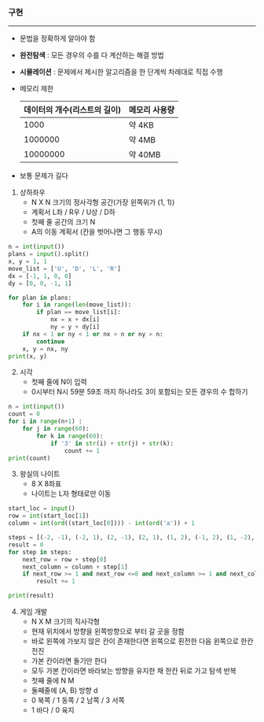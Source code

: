### 구현

---

- 문법을 정확하게 알아야 함
- __완전탐색__ : 모든 경우의 수를 다 계산하는 해결 방법
- __시뮬레이션__ : 문제에서 제시한 알고리즘을 한 단계씩 차례대로 직접 수행

- 메모리 제한

  | 데이터의 개수(리스트의 길이) | 메모리 사용량 |
  | ---------------------------- | ------------- |
  | 1000                         | 약 4KB        |
  | 1000000                      | 약 4MB        |
  | 10000000                     | 약 40MB       |

- 보통 문제가 길다



1. 상하좌우
   - N X N 크기의 정사각형 공간(가장 왼쪽위가 (1, 1))
   - 계획서 L좌 / R우 / U상 / D하
   - 첫째 줄 공간의 크기 N
   - A의 이동 계획서 (칸을 벗어나면 그 행동 무시)

```python
n = int(input())
plans = input().split()
x, y = 1, 1
move_list = ['U', 'D', 'L', 'R']
dx = [-1, 1, 0, 0]
dy = [0, 0, -1, 1]

for plan in plans:
    for i in range(len(move_list)):
        if plan == move_list[i]:
            nx = x + dx[i]
            ny = y + dy[i]
    if nx < 1 or ny < 1 or nx > n or ny > n:
        continue
    x, y = nx, ny
print(x, y)
```

2. 시각
   - 첫째 줄에 N이 입력
   - 0시부터 N시 59분 59초 까지 하나라도 3이 포함되는 모든 경우의 수 합하기

```python
n = int(input())
count = 0
for i in range(n+1) :
    for j in range(60):
        for k in range(60):
            if '3' in str(i) + str(j) + str(k):
                count += 1
print(count)
```

3. 왕실의 나이트
   - 8  X 8좌표
   - 나이트는 L자 형태로만 이동

```python
start_loc = input()
row = int(start_loc[1])
column = int(ord((start_loc[0]))) - int(ord('a')) + 1

steps = [(-2, -1), (-2, 1), (2, -1), (2, 1), (1, 2), (-1, 2), (1, -2), (-1, -2)]
result = 0
for step in steps:
    next_row = row + step[0]
    next_column = column + step[1]
    if next_row >= 1 and next_row <=8 and next_column >= 1 and next_column <=8:
        result += 1

print(result)
```

4. 게임 개발
   - N X M 크기의 직사각형
   - 현재 위치에서 방향을 왼쪽방향으로 부터 갈 곳을 정함
   - 바로 왼쪽에 가보지 않은 칸이 존재한다면 왼쪽으로 횐전한 다음 왼쪽으로 한칸 전진
   - 가본 칸이라면 돌기만 한다
   - 모두 가본 칸이라면 바라보는 방향을 유지한 채 한칸 뒤로 가고 탐색 반복
   - 첫째 줄에 N M
   - 둘째줄에 (A, B) 방향 d
   - 0 북쪽 / 1 동쪽 / 2 남쪽 / 3 서쪽
   - 1 바다 / 0 육지
